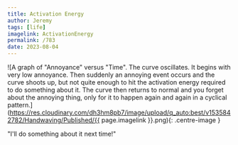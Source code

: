 ```yaml
---
title: Activation Energy
author: Jeremy
tags: [life]
imagelink: ActivationEnergy
permalink: /783
date: 2023-08-04
---
```


![A graph of "Annoyance" versus "Time". The curve oscillates. It begins with very low annoyance. Then suddenly an annoying event occurs and the curve shoots up, but not quite enough to hit the activation energy required to do something about it. The curve then returns to normal and you forget about the annoying thing, only for it to happen again and again in a cyclical pattern.](https://res.cloudinary.com/dh3hm8pb7/image/upload/q_auto:best/v1535842782/Handwaving/Published/{{ page.imagelink }}.png){: .centre-image }

"I'll do something about it next time!"
